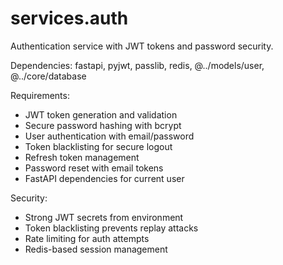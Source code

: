 # services.auth

Authentication service with JWT tokens and password security.

Dependencies: fastapi, pyjwt, passlib, redis, @../models/user, @../core/database

Requirements:
- JWT token generation and validation
- Secure password hashing with bcrypt
- User authentication with email/password
- Token blacklisting for secure logout
- Refresh token management
- Password reset with email tokens
- FastAPI dependencies for current user

Security:
- Strong JWT secrets from environment
- Token blacklisting prevents replay attacks
- Rate limiting for auth attempts
- Redis-based session management
